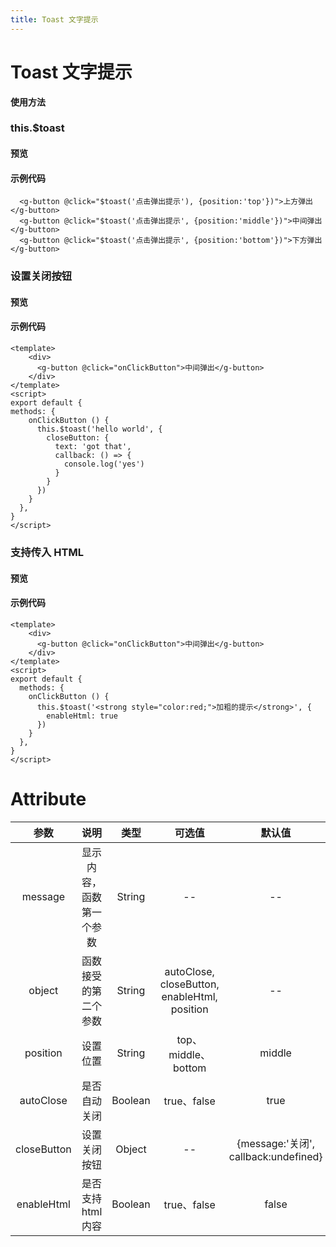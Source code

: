 ```yaml
---
title: Toast 文字提示
---
```

# Toast 文字提示
**使用方法**

### this.$toast

#### 预览

<ClientOnly>
<toast-demo-1></toast-demo-1>
</ClientOnly>

#### 示例代码

```vue
  <g-button @click="$toast('点击弹出提示'), {position:'top'})">上方弹出</g-button>
  <g-button @click="$toast('点击弹出提示', {position:'middle'})">中间弹出</g-button>
  <g-button @click="$toast('点击弹出提示', {position:'bottom'})">下方弹出</g-button>
```

### 设置关闭按钮

#### 预览

<ClientOnly>
<toast-demo-2></toast-demo-2>
</ClientOnly>

#### 示例代码

```vue
<template>
    <div>
      <g-button @click="onClickButton">中间弹出</g-button>
    </div>
</template>
<script>
export default {
methods: {
    onClickButton () {
      this.$toast('hello world', {
        closeButton: {
          text: 'got that',
          callback: () => {
            console.log('yes')
          }
        }
      })
    }
  },
}
</script>
```

### 支持传入 HTML

#### 预览

<ClientOnly>
<toast-demo-3></toast-demo-3>
</ClientOnly>

#### 示例代码

```vue
<template>
    <div>
      <g-button @click="onClickButton">中间弹出</g-button>
    </div>
</template>
<script>
export default {
  methods: {
    onClickButton () {
      this.$toast('<strong style="color:red;">加粗的提示</strong>', {
        enableHtml: true
      })
    }
  },
}
</script>
```

# Attribute
|参数| 说明 |  类型  | 可选值 | 默认值 |
| :-------------: |:-------------:| :-----:|:-----:|:-----:|
| message | 显示内容，函数第一个参数 |    String | --| --
| object | 函数接受的第二个参数 |    String | autoClose, closeButton, enableHtml, position| --
| position | 设置位置 |    String | top、middle、bottom| middle
|autoClose|是否自动关闭|Boolean|true、false|true
| closeButton | 设置关闭按钮      |  Object |--| {message:'关闭', callback:undefined}
|enableHtml|是否支持html内容|Boolean|true、false|false